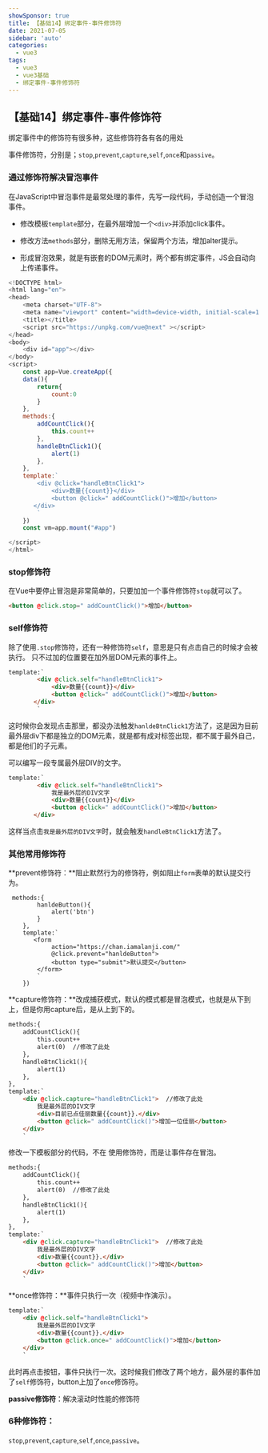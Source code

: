```yaml
---
showSponsor: true
title: 【基础14】绑定事件-事件修饰符
date: 2021-07-05
sidebar: 'auto'
categories:
  - vue3
tags:
  - vue3
  - vue3基础
  - 绑定事件-事件修饰符
---
```


## 【基础14】绑定事件-事件修饰符

绑定事件中的修饰符有很多种，这些修饰符各有各的用处

事件修饰符，分别是；`stop`,`prevent`,`capture`,`self`,`once`和`passive`。

### 通过修饰符解决冒泡事件

在JavaScript中冒泡事件是最常处理的事件，先写一段代码，手动创造一个冒泡事件。

- 修改模板`template`部分，在最外层增加一个`<div>`并添加click事件。

- 修改方法`methods`部分，删除无用方法，保留两个方法，增加alter提示。

- 形成冒泡效果，就是有嵌套的DOM元素时，两个都有绑定事件，JS会自动向上传递事件。

  

```js
<!DOCTYPE html>
<html lang="en">
<head>
    <meta charset="UTF-8">
    <meta name="viewport" content="width=device-width, initial-scale=1.0">
    <title></title>
    <script src="https://unpkg.com/vue@next" ></script>
</head>
<body>
    <div id="app"></div>
</body>
<script>
    const app=Vue.createApp({ 
    data(){
        return{
            count:0
        }
    },
    methods:{
        addCountClick(){
            this.count++
        },
        handleBtnClick1(){
            alert(1)
        },
    },
    template:`
        <div @click="handleBtnClick1">
            <div>数量{{count}}</div>
            <button @click=" addCountClick()">增加</button>
       </div>
        ` 
    }) 
    const vm=app.mount("#app")

</script>
</html>
```

### **stop修饰符**

在Vue中要停止冒泡是非常简单的，只要加加一个事件修饰符`stop`就可以了。

```html
<button @click.stop=" addCountClick()">增加</button>
```

### **self修饰符**

除了使用`.stop`修饰符，还有一种修饰符`self`，意思是只有点击自己的时候才会被执行。 只不过加的位置要在加外层DOM元素的事件上。

```html
template:`
        <div @click.self="handleBtnClick1">
            <div>数量{{count}}</div>
            <button @click=" addCountClick()">增加</button>
       </div>
        `
```

这时候你会发现点击那里，都没办法触发`hanldeBtnClick1`方法了，这是因为目前最外层div下都是独立的DOM元素，就是都有成对标签出现，都不属于最外自己，都是他们的子元素。

可以编写一段专属最外层DIV的文字。

```html
template:`
        <div @click.self="handleBtnClick1">
            我是最外层的DIV文字
            <div>数量{{count}}</div>
            <button @click=" addCountClick()">增加</button>
       </div>
```

这样当点击`我是最外层的DIV文字`时，就会触发`handleBtnClick1`方法了。

### 其他常用修饰符

**prevent修饰符：**阻止默然行为的修饰符，例如阻止`form`表单的默认提交行为。

```
 methods:{
        hanldeButton(){
            alert('btn')
        }
    },
    template:`
       <form 
            action="https://chan.iamalanji.com/" 
            @click.prevent="hanldeButton">
            <button type="submit">默认提交</button>
        </form>
        ` 
    }) 
```

**capture修饰符：**改成捕获模式，默认的模式都是冒泡模式，也就是从下到上，但是你用capture后，是从上到下的。

```html
methods:{
    addCountClick(){
        this.count++
        alert(0)  //修改了此处
    },
    handleBtnClick1(){
        alert(1)
    },
},
template:`
    <div @click.capture="handleBtnClick1">  //修改了此处
        我是最外层的DIV文字
        <div>目前已点佳丽数量{{count}}.</div>
        <button @click=" addCountClick()">增加一位佳丽</button>
    </div>
    `
```

修改一下模板部分的代码，不在 使用修饰符，而是让事件存在冒泡。

```html
methods:{
    addCountClick(){
        this.count++
        alert(0)  //修改了此处
    },
    handleBtnClick1(){
        alert(1)
    },
},
template:`
    <div @click.capture="handleBtnClick1">  //修改了此处
        我是最外层的DIV文字
        <div>数量{{count}}.</div>
        <button @click=" addCountClick()">增加</button>
    </div>
    `
```

**once修饰符：**事件只执行一次（视频中作演示）。

```html
template:`
    <div @click.self="handleBtnClick1">
        我是最外层的DIV文字
        <div>数量{{count}}.</div>
        <button @click.once=" addCountClick()">增加</button>
    </div>
    `
```

此时再点击按钮，事件只执行一次。这时候我们修改了两个地方，最外层的事件加了`self`修饰符，button上加了`once`修饰符。

**passive修饰符**：解决滚动时性能的修饰符

### 6种修饰符：

`stop`,`prevent`,`capture`,`self`,`once`,`passive`。

